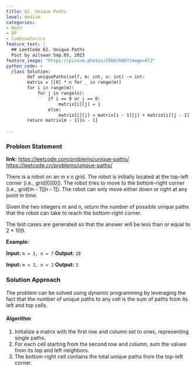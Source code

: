 ```yaml
---
title: 62. Unique Paths
level: medium
categories:
- Math
- DP
- Combinatorics
feature_text: |
  ## LeetCode 62. Unique Paths
  Post by ailswan Sep.05, 2023
feature_image: "https://picsum.photos/2560/600?image=872"
python_code: >
  class Solution:
        def uniquePaths(self, m: int, n: int) -> int:
        matrix = [[0] * n for _ in range(m)]
        for i in range(m):
            for j in range(n):
                if i == 0 or j == 0:
                    matrix[i][j] = 1
                else:
                    matrix[i][j] = matrix[i - 1][j] + matrix[i][j - 1]
        return matrix[m - 1][n - 1]
        
---
```


### Problem Statement
**link:**
https://leetcode.com/problems/unique-paths/
https://leetcode.cn/problems/unique-paths/

There is a robot on an m x n grid. The robot is initially located at the top-left corner (i.e., grid[0][0]). The robot tries to move to the bottom-right corner (i.e., grid[m - 1][n - 1]). The robot can only move either down or right at any point in time.

Given the two integers m and n, return the number of possible unique paths that the robot can take to reach the bottom-right corner.

The test cases are generated so that the answer will be less than or equal to 2 * 109.

**Example:**

**Input:** `m = 3, n = 7`
**Output:** `28`

**Input:** `m = 3, n = 2`
**Output:** `3`


### Solution Approach

The problem can be solved using dynamic programming by leveraging the fact that the number of unique paths to any cell is the sum of paths from its left and top cells.
 

#### Algorithm
 
1. Initialize a matrix with the first row and column set to ones, representing single paths.
2. For each cell starting from the second row and column, sum the values from its top and left neighbors.
3. The bottom-right cell contains the total unique paths from the top-left corner.

